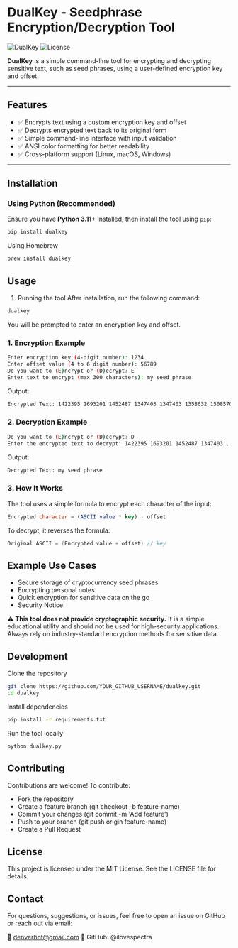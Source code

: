 # **DualKey - Seedphrase Encryption/Decryption Tool**

![DualKey](https://img.shields.io/badge/Python-3.11-blue) ![License](https://img.shields.io/badge/license-MIT-green)

**DualKey** is a simple command-line tool for encrypting and decrypting sensitive text, such as seed phrases, using a user-defined encryption key and offset.

---

## **Features**

- ✅ Encrypts text using a custom encryption key and offset  
- ✅ Decrypts encrypted text back to its original form  
- ✅ Simple command-line interface with input validation  
- ✅ ANSI color formatting for better readability  
- ✅ Cross-platform support (Linux, macOS, Windows)  

---

## **Installation**

### **Using Python (Recommended)**

Ensure you have **Python 3.11+** installed, then install the tool using `pip`:

```bash
pip install dualkey
```

Using Homebrew

```bash
brew install dualkey
```

## Usage

1. Running the tool
After installation, run the following command:

```bash
dualkey
```

You will be prompted to enter an encryption key and offset.

### 1. Encryption Example
```bash
Enter encryption key (4-digit number): 1234
Enter offset value (4 to 6 digit number): 56789
Do you want to (E)ncrypt or (D)ecrypt? E
Enter text to encrypt (max 300 characters): my seed phrase
```
Output:
```bash
Encrypted Text: 1422395 1693201 1452487 1347403 1347403 1358632 1508570 1463723 1422395 1324952 1452487 1422395 1463723 1441258 1399940
```

### 2. Decryption Example
```bash
Do you want to (E)ncrypt or (D)ecrypt? D
Enter the encrypted text to decrypt: 1422395 1693201 1452487 1347403 ...
```
Output:
```bash
Decrypted Text: my seed phrase
```

### 3. How It Works
The tool uses a simple formula to encrypt each character of the input:
```sql
Encrypted character = (ASCII value * key) - offset
```

To decrypt, it reverses the formula:
```java
Original ASCII = (Encrypted value + offset) // key
```

## Example Use Cases

- Secure storage of cryptocurrency seed phrases
- Encrypting personal notes
- Quick encryption for sensitive data on the go
- Security Notice
  
**⚠ This tool does not provide cryptographic security.**
It is a simple educational utility and should not be used for high-security applications. Always rely on industry-standard encryption methods for sensitive data.

## Development

Clone the repository
```bash
git clone https://github.com/YOUR_GITHUB_USERNAME/dualkey.git
cd dualkey
```

Install dependencies
```bash
pip install -r requirements.txt
```

Run the tool locally

```bash
python dualkey.py
```

## Contributing

Contributions are welcome! To contribute:

- Fork the repository
- Create a feature branch (git checkout -b feature-name)
- Commit your changes (git commit -m 'Add feature')
- Push to your branch (git push origin feature-name)
- Create a Pull Request

## License

This project is licensed under the MIT License. See the LICENSE file for details.

## Contact
For questions, suggestions, or issues, feel free to open an issue on GitHub or reach out via email:

📧 denverhnt@gmail.com
🐙 GitHub: @ilovespectra